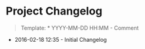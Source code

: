 # Project Changelog
>Template: * YYYY-MM-DD HH:MM - Comment

* 2016-02-18 12:35 - Initial Changelog

